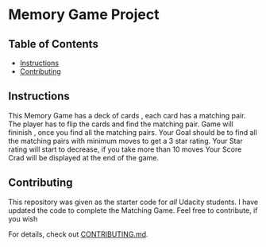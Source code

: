 # Memory Game Project

## Table of Contents

* [Instructions](#instructions)
* [Contributing](#contributing)

## Instructions

This Memory Game has a deck of cards , each card has a matching pair.
The player has to flip the cards and find the matching pair.
Game will fininish , once you find all the matching pairs.
Your Goal should be to find all the matching pairs with minimum moves to get a 3 star rating.
Your Star rating will start to decrease, if you take more than 10 moves
Your Score Crad will be displayed at the end of the game.

## Contributing

This repository was given as the starter code for _all_ Udacity students. I have updated the code to complete the Matching Game.
Feel free to contribute, if you wish

For details, check out [CONTRIBUTING.md](CONTRIBUTING.md).
